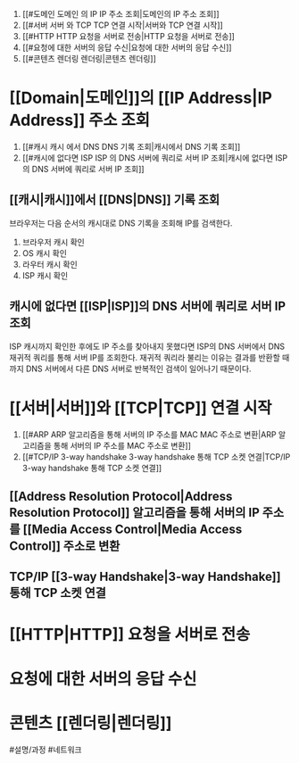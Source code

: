 1. [[#도메인 도메인 의 IP IP 주소 조회|도메인의 IP 주소 조회]]
2. [[#서버 서버 와 TCP TCP 연결 시작|서버와 TCP 연결 시작]]
3. [[#HTTP HTTP 요청을 서버로 전송|HTTP 요청을 서버로 전송]]
4. [[#요청에 대한 서버의 응답 수신|요청에 대한 서버의 응답 수신]]
5. [[#콘텐츠 렌더링 렌더링|콘텐츠 렌더링]]

# [[Domain|도메인]]의 [[IP Address|IP Address]] 주소 조회

1. [[#캐시 캐시 에서 DNS DNS 기록 조회|캐시에서 DNS 기록 조회]]
2. [[#캐시에 없다면 ISP ISP 의 DNS 서버에 쿼리로 서버 IP 조회|캐시에 없다면 ISP 의 DNS 서버에 쿼리로 서버 IP 조회]]

## [[캐시|캐시]]에서 [[DNS|DNS]] 기록 조회

브라우저는 다음 순서의 캐시대로 DNS 기록을 조회해 IP를 검색한다.

1. 브라우저 캐시 확인
2. OS 캐시 확인
3. 라우터 캐시 확인
4. ISP 캐시 확인

## 캐시에 없다면 [[ISP|ISP]]의 DNS 서버에 쿼리로 서버 IP 조회

ISP 캐시까지 확인한 후에도 IP 주소를 찾아내지 못했다면 ISP의 DNS 서버에서 DNS 재귀적 쿼리를 통해 서버 IP를 조회한다.
재귀적 쿼리라 불리는 이유는 결과를 반환할 때까지 DNS 서버에서 다른 DNS 서버로 반복적인 검색이 일어나기 때문이다.

# [[서버|서버]]와 [[TCP|TCP]] 연결 시작

1. [[#ARP ARP 알고리즘을 통해 서버의 IP 주소를 MAC MAC 주소로 변환|ARP 알고리즘을 통해 서버의 IP 주소를 MAC 주소로 변환]]
2. [[#TCP/IP 3-way handshake 3-way handshake 통해 TCP 소켓 연결|TCP/IP 3-way handshake 통해 TCP 소켓 연결]]

## [[Address Resolution Protocol|Address Resolution Protocol]] 알고리즘을 통해 서버의 IP 주소를 [[Media Access Control|Media Access Control]] 주소로 변환

## TCP/IP [[3-way Handshake|3-way Handshake]] 통해 TCP 소켓 연결

# [[HTTP|HTTP]] 요청을 서버로 전송

# 요청에 대한 서버의 응답 수신

# 콘텐츠 [[렌더링|렌더링]]

#설명/과정 #네트워크 